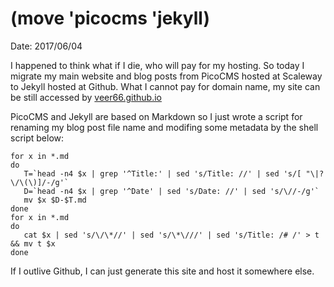 # (move 'picocms 'jekyll)

Date: 2017/06/04

I happened to think what if I die, who will pay for my hosting. So today I migrate my main website and blog posts from PicoCMS hosted at Scaleway to Jekyll hosted at Github. What I cannot pay for domain name, my site can be still accessed by [veer66.github.io](http://veer66.github.io)

PicoCMS and Jekyll are based on Markdown so I just wrote a script for renaming my blog post file name and modifing some metadata by the shell script below: 

````Sh
for x in *.md
do 
   T=`head -n4 $x | grep '^Title:' | sed 's/Title: //' | sed 's/[ "\|?\/\(\)]/-/g'` 
   D=`head -n4 $x | grep '^Date' | sed 's/Date: //' | sed 's/\//-/g'`
   mv $x $D-$T.md
done
for x in *.md
do 
   cat $x | sed 's/\/\*//' | sed 's/\*\///' | sed 's/Title: /# /' > t && mv t $x 
done
````

If I outlive Github, I can just generate this site and host it somewhere else.
